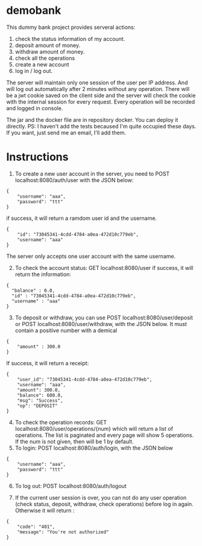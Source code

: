 # demobank
This dummy bank project provides serveral actions: 
1. check the status information of my account.
2. deposit amount of money.
3. withdraw amount of money.
4. check all the operations
5. create a new account
6. log in / log out.

The server will maintain only one session of the user per IP address. And will log out automatically after 2 minutes without any operation. 
There will be a jwt cookie saved on the client side and the server will check the cookie with the internal session for every request. 
Every operation will be recorded and logged in console.

The jar and the docker file are in repository docker. You can deploy it directly.
PS: I haven't add the tests becaused I'm quite occupied these days. If you want, just send me an email, I'll add them.

# Instructions
1. To create a new user account in the server, you need to POST localhost:8080/auth/user with the JSON below:
```
{
    "username": "aaa",
    "password": "ttt"
}
```
if success, it will return a ramdom user id and the username.
```
{
    "id": "73045341-4cdd-4784-a0ea-472d10c779eb",
    "username": "aaa"
}
```
The server only accepts one user account with the same username.

2.  To check the account status: GET localhost:8080/user
if success, it will return the information:
```
{
  "balance" : 0.0,
  "id" : "73045341-4cdd-4784-a0ea-472d10c779eb",
  "username" : "aaa"
}
```
3.  To deposit or withdraw, you can use POST localhost:8080/user/deposit or POST localhost:8080/user/withdraw, with the JSON below.
It must contain a positive number with a demical
```
{
    "amount" : 300.0
}
```
If success, it will return a receipt:
```
{
    "user_id": "73045341-4cdd-4784-a0ea-472d10c779eb",
    "username": "aaa",
    "amount": 300.0,
    "balance": 600.0,
    "msg": "Success",
    "op": "DEPOSIT"
}
```
4.  To check the operation records: GET localhost:8080/user/operations/{num} which will return a list of operations. The list is paginated and every page will show 5 operations. If the num is not given, then will be 1 by default.
5.  To login: POST localhost:8080/auth/login, with the JSON below
```
{
    "username": "aaa",
    "password": "ttt"
}
```
6.  To log out: POST localhost:8080/auth/logout

7.  If the current user session is over, you can not do any user operation (check status, deposit, withdraw, check operations) before log in again. Otherwise it will return :
```
{
    "code": "401",
    "message": "You're not authorized"
}
```
